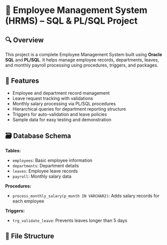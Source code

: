 # 🧾 Employee Management System (HRMS) – SQL & PL/SQL Project

## 🔍 Overview
This project is a complete Employee Management System built using **Oracle SQL** and **PL/SQL**. It helps manage employee records, departments, leaves, and monthly payroll processing using procedures, triggers, and packages.

## 📌 Features
- Employee and department record management
- Leave request tracking with validations
- Monthly salary processing via PL/SQL procedures
- Hierarchical queries for department reporting structure
- Triggers for auto-validation and leave policies
- Sample data for easy testing and demonstration

## 🗃️ Database Schema
**Tables:**
- `employees`: Basic employee information
- `departments`: Department details
- `leaves`: Employee leave records
- `payroll`: Monthly salary data

**Procedures:**
- `process_monthly_salary(p_month IN VARCHAR2)`: Adds salary records for each employee

**Triggers:**
- `trg_validate_leave`: Prevents leaves longer than 5 days

## 📂 File Structure
